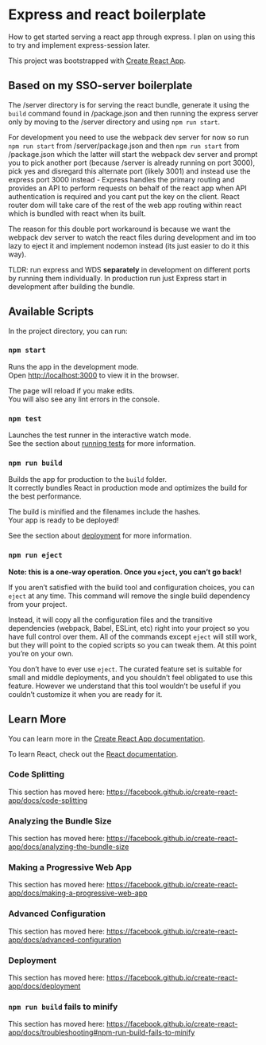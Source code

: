 # Express and react boilerplate

How to get started serving a react app through express. I plan on using this to try and implement express-session later.

This project was bootstrapped with [Create React App](https://github.com/facebook/create-react-app).

## Based on my SSO-server boilerplate

The /server directory is for serving the react bundle, generate it using the `build` command found in /package.json and then running the express server only by moving to the /server directory and using `npm run start`.

For development you need to use the webpack dev server for now so run `npm run start` from /server/package.json and then `npm run start` from /package.json which the latter will start the webpack dev server and prompt you to pick another port (because /server is already running on port 3000), pick yes and disregard this alternate port (likely 3001) and instead use the express port 3000 instead - Express handles the primary routing and provides an API to perform requests on behalf of the react app when API authentication is required and you cant put the key on the client. React router dom will take care of the rest of the web app routing within react which is bundled with react when its built.

The reason for this double port workaround is because we want the webpack dev server to watch the react files during development and im too lazy to eject it and implement nodemon instead (its just easier to do it this way).

TLDR: run express and WDS **separately** in development on different ports by running them individually. In production run just Express start in development after building the bundle.

## Available Scripts

In the project directory, you can run:

### `npm start`

Runs the app in the development mode.<br />
Open [http://localhost:3000](http://localhost:3000) to view it in the browser.

The page will reload if you make edits.<br />
You will also see any lint errors in the console.

### `npm test`

Launches the test runner in the interactive watch mode.<br />
See the section about [running tests](https://facebook.github.io/create-react-app/docs/running-tests) for more information.

### `npm run build`

Builds the app for production to the `build` folder.<br />
It correctly bundles React in production mode and optimizes the build for the best performance.

The build is minified and the filenames include the hashes.<br />
Your app is ready to be deployed!

See the section about [deployment](https://facebook.github.io/create-react-app/docs/deployment) for more information.

### `npm run eject`

**Note: this is a one-way operation. Once you `eject`, you can’t go back!**

If you aren’t satisfied with the build tool and configuration choices, you can `eject` at any time. This command will remove the single build dependency from your project.

Instead, it will copy all the configuration files and the transitive dependencies (webpack, Babel, ESLint, etc) right into your project so you have full control over them. All of the commands except `eject` will still work, but they will point to the copied scripts so you can tweak them. At this point you’re on your own.

You don’t have to ever use `eject`. The curated feature set is suitable for small and middle deployments, and you shouldn’t feel obligated to use this feature. However we understand that this tool wouldn’t be useful if you couldn’t customize it when you are ready for it.

## Learn More

You can learn more in the [Create React App documentation](https://facebook.github.io/create-react-app/docs/getting-started).

To learn React, check out the [React documentation](https://reactjs.org/).

### Code Splitting

This section has moved here: https://facebook.github.io/create-react-app/docs/code-splitting

### Analyzing the Bundle Size

This section has moved here: https://facebook.github.io/create-react-app/docs/analyzing-the-bundle-size

### Making a Progressive Web App

This section has moved here: https://facebook.github.io/create-react-app/docs/making-a-progressive-web-app

### Advanced Configuration

This section has moved here: https://facebook.github.io/create-react-app/docs/advanced-configuration

### Deployment

This section has moved here: https://facebook.github.io/create-react-app/docs/deployment

### `npm run build` fails to minify

This section has moved here: https://facebook.github.io/create-react-app/docs/troubleshooting#npm-run-build-fails-to-minify
